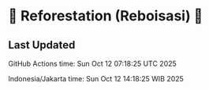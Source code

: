 
# 🌳 Reforestation (Reboisasi) 🌲

## Last Updated

GitHub Actions time: Sun Oct 12 07:18:25 UTC 2025

Indonesia/Jakarta time: Sun Oct 12 14:18:25 WIB 2025
